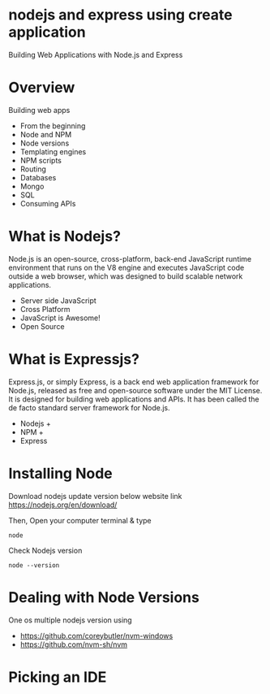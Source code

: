 # nodejs and express using create application
Building Web Applications with Node.js and Express

# Overview
Building web apps
- From the beginning
- Node and NPM
- Node versions
- Templating engines
- NPM scripts
- Routing
- Databases
 - Mongo
 - SQL
- Consuming APIs 

# What is Nodejs?
Node.js is an open-source, cross-platform, back-end JavaScript runtime environment that runs on the V8 engine and executes JavaScript code outside a web browser, which was designed to build scalable network applications.

- Server side JavaScript
- Cross Platform
- JavaScript is Awesome!
- Open Source

# What is Expressjs?
Express.js, or simply Express, is a back end web application framework for Node.js, released as free and open-source software under the MIT License. It is designed for building web applications and APIs. It has been called the de facto standard server framework for Node.js.

- Nodejs +
- NPM +
- Express

# Installing Node
Download nodejs update version below website link
https://nodejs.org/en/download/

Then, Open your computer terminal & type
```
node
```

Check Nodejs version
```
node --version
```

# Dealing with Node Versions
One os multiple nodejs version using
- https://github.com/coreybutler/nvm-windows
- https://github.com/nvm-sh/nvm

# Picking an IDE